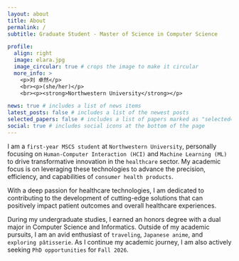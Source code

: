 ```yaml
---
layout: about
title: About
permalink: /
subtitle: Graduate Student - Master of Science in Computer Science

profile:
  align: right
  image: elara.jpg
  image_circular: true # crops the image to make it circular
  more_info: >
    <p>刘 卓然</p>
    <br><p>(she/her)</p>
    <br><p><strong>Northwestern University</strong></p>

news: true # includes a list of news items
latest_posts: false # includes a list of the newest posts
selected_papers: false # includes a list of papers marked as "selected={true}"
social: true # includes social icons at the bottom of the page
---
```


I am a `first-year MSCS student` at `Northwestern University`, personally focusing on `Human-Computer Interaction (HCI)` and `Machine Learning (ML)` to drive transformative innovation in the `healthcare` sector. My academic focus is on leveraging these technologies to advance the precision, efficiency, and capabilities of `consumer health products`.

With a deep passion for healthcare technologies, I am dedicated to contributing to the development of cutting-edge solutions that can positively impact patient outcomes and overall healthcare experiences.

During my undergraduate studies, I earned an honors degree with a dual major in Computer Science and Informatics. Outside of my academic pursuits, I am an avid enthusiast of `traveling`, `Japanese anime`, and `exploring pâtisserie`. As I continue my academic journey, I am also actively seeking `PhD opportunities` for `Fall 2026`.
